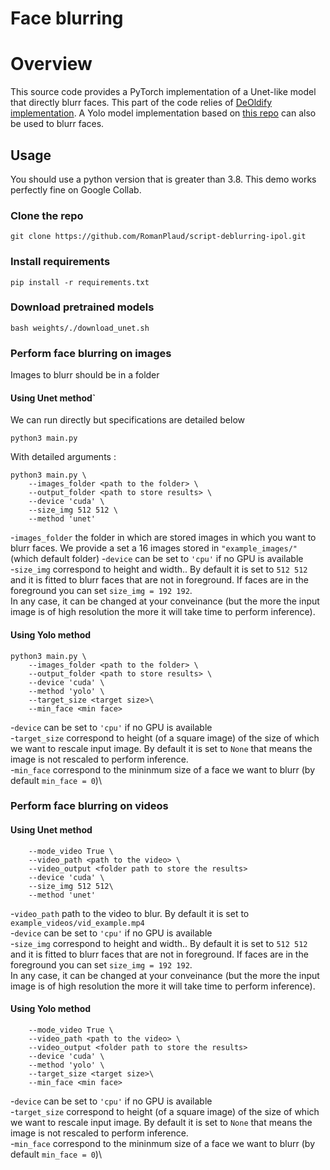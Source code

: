 # Face blurring 

# Overview 

This source code provides a PyTorch implementation of a Unet-like model that directly blurr faces. This part of the code relies of [DeOldify implementation](http://www.ipol.im/pub/art/2022/403/). A Yolo model implementation based on [this repo](https://github.com/elyha7/yoloface) can also be used to blurr faces.


## Usage
You should use a python version that is greater than 3.8. This demo works perfectly fine on Google Collab.

### Clone the repo
```
git clone https://github.com/RomanPlaud/script-deblurring-ipol.git
```

### Install requirements
```
pip install -r requirements.txt
```
### Download pretrained models
```
bash weights/./download_unet.sh 
```
### Perform face blurring on images
Images to blurr should be in a folder 

#### Using Unet method`

We can run directly but specifications are detailed below

```
python3 main.py
```

With detailed arguments :
```
python3 main.py \
    --images_folder <path to the folder> \
    --output_folder <path to store results> \
    --device 'cuda' \
    --size_img 512 512 \
    --method 'unet'
```

-``images_folder`` the folder in which are stored images in which you want to blurr faces. We provide a set a 16 images stored in ``"example_images/"`` (which default folder)
-``device`` can be set to ``'cpu'`` if no GPU is available\
-``size_img`` correspond to height and width.. By default it is set to ``512 512`` and it is fitted to blurr faces that are not in foreground. If faces are in the foreground you can set ``size_img = 192 192``.\
In any case, it can be changed at your conveinance (but the more the input image is of high resolution the more it will take time to perform inference).

#### Using Yolo method

```
python3 main.py \
    --images_folder <path to the folder> \
    --output_folder <path to store results> \
    --device 'cuda' \
    --method 'yolo' \
    --target_size <target size>\
    --min_face <min face>
```
-``device`` can be set to ``'cpu'`` if no GPU is available\
-``target_size`` correspond to height (of a square image) of the size of which we want to rescale input image. By default it is set to ``None`` that means the image is not rescaled to perform inference.\
-``min_face`` correspond to the mininmum size of a face we want to blurr (by default ``min_face = 0``)\

### Perform face blurring on videos

#### Using Unet method

```python3 main.py \
    --mode_video True \
    --video_path <path to the video> \
    --video_output <folder path to store the results>
    --device 'cuda' \
    --size_img 512 512\
    --method 'unet'
```
-``video_path`` path to the video to blur. By default it is set to ``example_videos/vid_example.mp4``\
-``device`` can be set to ``'cpu'`` if no GPU is available\
-``size_img`` correspond to height and width.. By default it is set to ``512 512`` and it is fitted to blurr faces that are not in foreground. If faces are in the foreground you can set ``size_img = 192 192``.\
In any case, it can be changed at your conveinance (but the more the input image is of high resolution the more it will take time to perform inference).

#### Using Yolo method

```python3 main.py \
    --mode_video True \
    --video_path <path to the video> \
    --video_output <folder path to store the results>
    --device 'cuda' \
    --method 'yolo' \
    --target_size <target size>\
    --min_face <min face>
```
-``device`` can be set to ``'cpu'`` if no GPU is available\
-``target_size`` correspond to height (of a square image) of the size of which we want to rescale input image. By default it is set to ``None`` that means the image is not rescaled to perform inference.\
-``min_face`` correspond to the mininmum size of a face we want to blurr (by default ``min_face = 0``)\